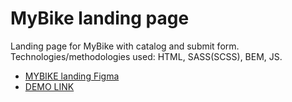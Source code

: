 # MyBike landing page
Landing page for MyBike with catalog and submit form.
Technologies/methodologies used: HTML, SASS(SCSS), BEM, JS.

  - [MYBIKE landing Figma](https://www.figma.com/file/NZQAIydtHo5QkINyGLHNcq/BIKE-New-Version?node-id=0%3A1)
  - [DEMO LINK](https://KrisMakarovska.github.io/layout_miami/)
